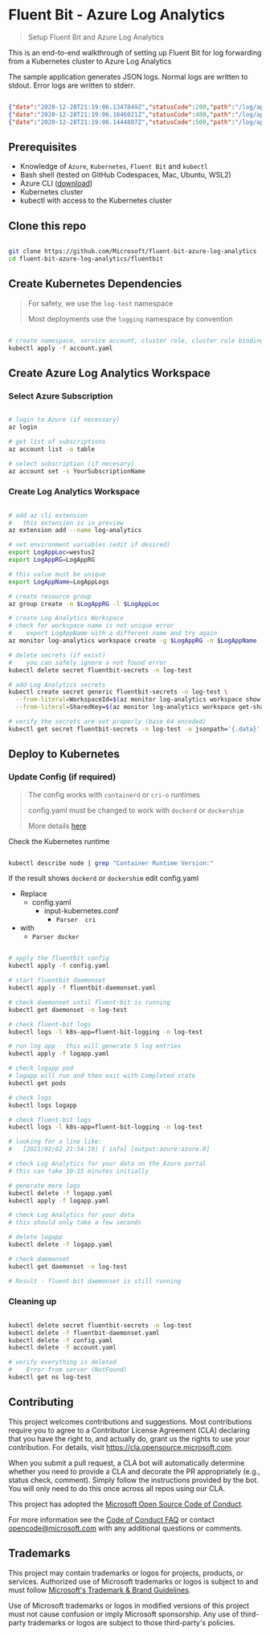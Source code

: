 # Fluent Bit - Azure Log Analytics

> Setup Fluent Bit and Azure Log Analytics

This is an end-to-end walkthrough of setting up Fluent Bit for log forwarding from a Kubernetes cluster to Azure Log Analytics

The sample application generates JSON logs. Normal logs are written to stdout. Error logs are written to stderr.

```json

{"date":"2020-12-28T21:19:06.1347849Z","statusCode":200,"path":"/log/app","duration":78,"value":"HWIkixicjA"}
{"date":"2020-12-28T21:19:06.1846021Z","statusCode":400,"path":"/log/app","duration":9,"message":"Invalid paramater: cMwyFA"}
{"date":"2020-12-28T21:19:06.1444807Z","statusCode":500,"path":"/log/app","duration":266,"message":"Server error 9750"}

```

## Prerequisites

- Knowledge of `Azure`, `Kubernetes`, `Fluent Bit` and `kubectl`
- Bash shell (tested on GitHub Codespaces, Mac, Ubuntu, WSL2)
- Azure CLI ([download](https://docs.microsoft.com/en-us/cli/azure/install-azure-cli?view=azure-cli-latest))
- Kubernetes cluster
- kubectl with access to the Kubernetes cluster

## Clone this repo

```bash

git clone https://github.com/Microsoft/fluent-bit-azure-log-analytics
cd fluent-bit-azure-log-analytics/fluentbit

```

## Create Kubernetes Dependencies

> For safety, we use the `log-test` namespace
>
> Most deployments use the `logging` namespace by convention

```bash

# create namespace, service account, cluster role, cluster role binding
kubectl apply -f account.yaml

```

## Create Azure Log Analytics Workspace

### Select Azure Subscription

```bash

# login to Azure (if necessary)
az login

# get list of subscriptions
az account list -o table

# select subscription (if necesary)
az account set -s YourSubscriptionName

```

### Create Log Analytics Workspace

```bash

# add az cli extension
#   this extension is in preview
az extension add --name log-analytics

# set environment variables (edit if desired)
export LogAppLoc=westus2
export LogAppRG=LogAppRG

# this value must be unique
export LogAppName=LogAppLogs

# create resource group
az group create -n $LogAppRG -l $LogAppLoc

# create Log Analytics Workspace
# check for workspace name is not unique error
#    export LogAppName with a different name and try again
az monitor log-analytics workspace create -g $LogAppRG -n $LogAppName -l $LogAppLoc

# delete secrets (if exist)
#    you can safely ignore a not found error
kubectl delete secret fluentbit-secrets -n log-test

# add Log Analytics secrets
kubectl create secret generic fluentbit-secrets -n log-test \
  --from-literal=WorkspaceId=$(az monitor log-analytics workspace show -g $LogAppRG -n $LogAppName --query customerId -o tsv) \
  --from-literal=SharedKey=$(az monitor log-analytics workspace get-shared-keys -g $LogAppRG -n $LogAppName --query primarySharedKey -o tsv)

# verify the secrets are set properly (base 64 encoded)
kubectl get secret fluentbit-secrets -n log-test -o jsonpath='{.data}'

```

## Deploy to Kubernetes

### Update Config (if required)

> The config works with `containerd` or `cri-o` runtimes
>
> config.yaml must be changed to work with `dockerd` or `dockershim`
>
> More details [here](https://github.com/microsoft/fluentbit-containerd-cri-o-json-log)

Check the Kubernetes runtime

```bash

kubectl describe node | grep "Container Runtime Version:"

```

If the result shows `dockerd` or `dockershim` edit config.yaml

- Replace
  - config.yaml
    - input-kubernetes.conf
      - `Parser  cri`
- with
  - `Parser docker`

```bash

# apply the fluentbit config
kubectl apply -f config.yaml

# start fluentbit daemonset
kubectl apply -f fluentbit-daemonset.yaml

# check daemonset until fluent-bit is running
kubectl get daemonset -n log-test

# check fluent-bit logs
kubectl logs -l k8s-app=fluent-bit-logging -n log-test

# run log app - this will generate 5 log entries
kubectl apply -f logapp.yaml

# check logapp pod
# logapp will run and then exit with Completed state
kubectl get pods

# check logs
kubectl logs logapp

# check fluent-bit logs
kubectl logs -l k8s-app=fluent-bit-logging -n log-test

# looking for a line like:
#   [2021/02/02 21:54:19] [ info] [output:azure:azure.0]

# check Log Analytics for your data on the Azure portal
# this can take 10-15 minutes initially

# generate more logs
kubectl delete -f logapp.yaml
kubectl apply -f logapp.yaml

# check Log Analytics for your data
# this should only take a few seconds

# delete logapp
kubectl delete -f logapp.yaml

# check daemonset
kubectl get daemonset -n log-test

# Result - fluent-bit daemonset is still running

```

### Cleaning up

```bash

kubectl delete secret fluentbit-secrets -n log-test
kubectl delete -f fluentbit-daemonset.yaml
kubectl delete -f config.yaml
kubectl delete -f account.yaml

# verify everything is deleted
#    Error from server (NotFound)
kubectl get ns log-test

```

## Contributing

This project welcomes contributions and suggestions.  Most contributions require you to agree to a Contributor License Agreement (CLA) declaring that you have the right to, and actually do, grant us the rights to use your contribution. For details, visit <https://cla.opensource.microsoft.com>.

When you submit a pull request, a CLA bot will automatically determine whether you need to provide a CLA and decorate the PR appropriately (e.g., status check, comment). Simply follow the instructions provided by the bot. You will only need to do this once across all repos using our CLA.

This project has adopted the [Microsoft Open Source Code of Conduct](https://opensource.microsoft.com/codeofconduct/).

For more information see the [Code of Conduct FAQ](https://opensource.microsoft.com/codeofconduct/faq/) or contact [opencode@microsoft.com](mailto:opencode@microsoft.com) with any additional questions or comments.

## Trademarks

This project may contain trademarks or logos for projects, products, or services. Authorized use of Microsoft trademarks or logos is subject to and must follow [Microsoft's Trademark & Brand Guidelines](https://www.microsoft.com/en-us/legal/intellectualproperty/trademarks/usage/general).

Use of Microsoft trademarks or logos in modified versions of this project must not cause confusion or imply Microsoft sponsorship.
Any use of third-party trademarks or logos are subject to those third-party's policies.
